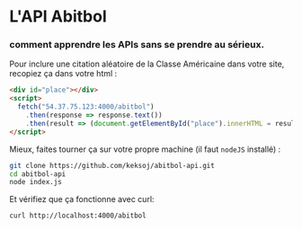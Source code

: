 # L'API Abitbol

### comment apprendre les APIs sans se prendre au sérieux.

Pour inclure une citation aléatoire de la Classe Américaine dans votre site, recopiez ça dans votre html :

```html
<div id="place"></div>
<script>
  fetch("54.37.75.123:4000/abitbol")
    .then(response => response.text())
    .then(result => (document.getElementById("place").innerHTML = result));
</script>
```

Mieux, faites tourner ça sur votre propre machine (il faut `nodeJS` installé) :

``` bash
git clone https://github.com/keksoj/abitbol-api.git
cd abitbol-api
node index.js
```

Et vérifiez que ça fonctionne avec curl:

``` bash 
curl http://localhost:4000/abitbol
```